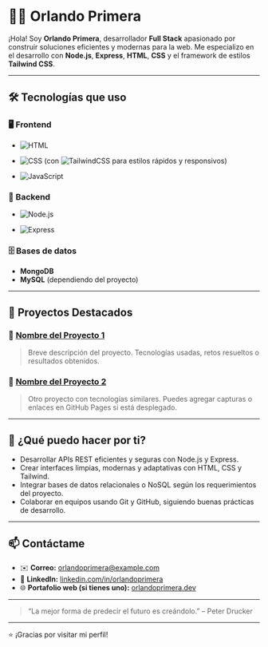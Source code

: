 # 👨‍💻 Orlando Primera

¡Hola! Soy **Orlando Primera**, desarrollador **Full Stack** apasionado por construir soluciones eficientes y modernas para la web. Me especializo en el desarrollo con **Node.js**, **Express**, **HTML**, **CSS** y el framework de estilos **Tailwind CSS**.

---

## 🛠️ Tecnologías que uso

### 🖥️ Frontend
-  ![HTML](https://img.shields.io/badge/HTML5-E34F26?style=flat&logo=html5&logoColor=white)

- ![CSS](https://img.shields.io/badge/CSS3-1572B6?style=flat&logo=css3&logoColor=white)
 (con ![TailwindCSS](https://img.shields.io/badge/Tailwind_CSS-06B6D4?style=flat&logo=tailwind-css&logoColor=white) para estilos rápidos y responsivos)
- ![JavaScript](https://img.shields.io/badge/JavaScript-F7DF1E?style=flat&logo=javascript&logoColor=black)

### 🔧 Backend
- ![Node.js](https://img.shields.io/badge/Node.js-339933?style=flat&logo=node.js&logoColor=white)


- ![Express](https://img.shields.io/badge/Express.js-000000?style=flat&logo=express&logoColor=white)

### 🗄️ Bases de datos
- **MongoDB**
- **MySQL** (dependiendo del proyecto)

---

## 📁 Proyectos Destacados

### 🔹 [Nombre del Proyecto 1](#)
> Breve descripción del proyecto. Tecnologías usadas, retos resueltos o resultados obtenidos.

### 🔹 [Nombre del Proyecto 2](#)
> Otro proyecto con tecnologías similares. Puedes agregar capturas o enlaces en GitHub Pages si está desplegado.

---

## 🚀 ¿Qué puedo hacer por ti?

- Desarrollar APIs REST eficientes y seguras con Node.js y Express.
- Crear interfaces limpias, modernas y adaptativas con HTML, CSS y Tailwind.
- Integrar bases de datos relacionales o NoSQL según los requerimientos del proyecto.
- Colaborar en equipos usando Git y GitHub, siguiendo buenas prácticas de desarrollo.

---

## 📫 Contáctame

- ✉️ **Correo:** orlandoprimera@example.com  
- 💼 **LinkedIn:** [linkedin.com/in/orlandoprimera](https://linkedin.com/in/orlandoprimera)  
- 🌐 **Portafolio web (si tienes uno):** [orlandoprimera.dev](https://orlandoprimera.dev)

---

> “La mejor forma de predecir el futuro es creándolo.” – Peter Drucker

---

⭐ ¡Gracias por visitar mi perfil!



<!--
**Primera23/Primera23** is a ✨ _special_ ✨ repository because its `README.md` (this file) appears on your GitHub profile.

Here are some ideas to get you started:

- 🔭 I’m currently working on ...
- 🌱 I’m currently learning ...
- 👯 I’m looking to collaborate on ...
- 🤔 I’m looking for help with ...
- 💬 Ask me about ...
- 📫 How to reach me: ...
- 😄 Pronouns: ...
- ⚡ Fun fact: ...
-->
